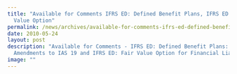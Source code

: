 ```yaml
---
title: "Available for Comments IFRS ED: Defined Benefit Plans, IFRS ED: Fair
  Value Option"
permalink: /news/archives/available-for-comments-ifrs-ed-defined-benefit-plans-proposed-amendments/
date: 2010-05-24
layout: post
description: "Available for Comments - IFRS ED: Defined Benefit Plans: Proposed
  Amendments to IAS 19 and IFRS ED: Fair Value Option for Financial Liabilities"
image: ""
---
```

